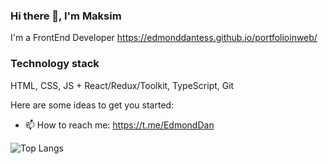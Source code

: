 ### Hi there 👋, I'm Maksim
I'm a FrontEnd Developer
https://edmonddantess.github.io/portfolioinweb/

### Technology stack

HTML, CSS, JS + React/Redux/Toolkit, TypeScript, Git

Here are some ideas to get you started:


- 📫 How to reach me: https://t.me/EdmondDan



![Top Langs](https://github-readme-stats.vercel.app/api/top-langs/?username=EdmondDantess&layout=compact)



